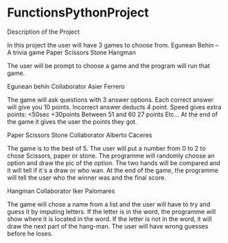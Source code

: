 # FunctionsPythonProject

Description of the Project

In this project the user will have 3 games to choose from. 
Egunean Behin – A trivia game
Paper Scissors Stone
Hangman

The user will be prompt to choose a game and the program will run that game.

Egunean behin
Collaborator Asier Ferrero

The game will ask questions with 3 answer options. 
Each correct answer will give you 10 points.
Incorrect answer deducts 4 point.
Speed gives extra points:
<50sec +30points
Between 51 and 60 27 points
Etc…
At the end of the game it gives the user the points they got.

Paper Scissors Stone
Collaborator Alberto Cáceres

The game is to the best of 5.
The user will put a number from 0 to 2 to chose Scissors, paper or stone.
The programme will randomly choose an option and draw the pic of the option.
The two hands will be compared and it will tell if it´s a draw or who wan.
At the end of the game, the programme will tell the user who the winner was and the final score.

Hangman
Collaborator Iker Palomares

The game will chose a name from a list and the user will have to try and guess it by imputing letters.
If the letter is in the word, the programme will show where it is located in the word.
If the letter is not in the word, it will draw the next part of the hang-man.
The user will have wrong guesses before he loses.


